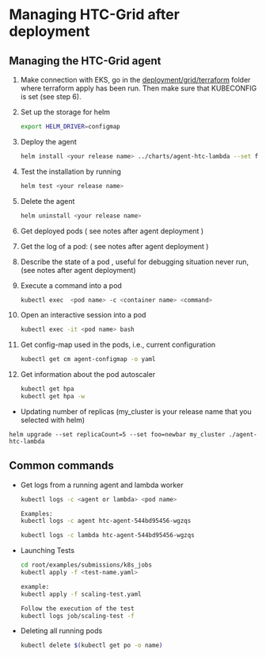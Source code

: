 # Managing HTC-Grid after deployment
## Managing the HTC-Grid agent
1. Make connection with EKS, go in the [deployment/grid/terraform](deployment/grid/terraform) folder where terraform apply has been run. Then make sure that KUBECONFIG is set (see step 6).
2. Set up the storage for helm
    ```bash
    export HELM_DRIVER=configmap
    ```

2. Deploy the agent

    ```bash
    helm install <your release name> ../charts/agent-htc-lambda --set fullnameOverride=htc-agent
    ```

3. Test the installation by running

    ```bash
    helm test <your release name>
    ```

4. Delete the agent

    ```bash
    helm uninstall <your release name>
    ```

5. Get deployed pods ( see notes after agent deployment )
6. Get the log of a pod: (  see notes after agent deployment )
7. Describe the state of a pod , useful for debugging situation never run, (see notes after agent deployment)
8. Execute a command into a pod

    ``` bash
    kubectl exec  <pod name> -c <container name> <command>
    ```

9. Open an interactive session into a pod

    ```bash
    kubectl exec -it <pod name> bash
    ```

10. Get config-map used in the pods, i.e., current configuration

    ```bash
    kubectl get cm agent-configmap -o yaml
    ```

11. Get information about the pod autoscaler

    ```bash
    kubectl get hpa
    kubectl get hpa -w
    ```

* Updating number of replicas (my_cluster is your release name that you selected with helm)

```
helm upgrade --set replicaCount=5 --set foo=newbar my_cluster ./agent-htc-lambda
```

##  Common commands

* Get logs from a running agent and lambda worker

    ```bash
    kubectl logs -c <agent or lambda> <pod name>

    Examples:
    kubectl logs -c agent htc-agent-544bd95456-wgzqs

    kubectl logs -c lambda htc-agent-544bd95456-wgzqs
    ```


* Launching Tests

    ```bash
    cd root/examples/submissions/k8s_jobs
    kubectl apply -f <test-name.yaml>

    example:
    kubectl apply -f scaling-test.yaml

    Follow the execution of the test
    kubectl logs job/scaling-test -f
    ```

* Deleting all running pods

    ```bash
    kubectl delete $(kubectl get po -o name)
    ```
